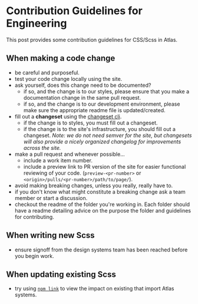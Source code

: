 # Contribution Guidelines for Engineering

This post provides some contribution guidelines for CSS/Scss in Atlas.

## When making a code change

- be careful and purposeful.
- test your code change locally using the site.
- ask yourself, does this change need to be documented?
  - if so, and the change is to our styles, please ensure that you make a documentation change in the same pull request.
  - if so, and the change is to our development environment, please make sure the appropriate readme file is updated/created.
- fill out a **changeset** using the [changeset cli](https://github.com/atlassian/changesets/blob/main/docs/intro-to-using-changesets.md).
  - if the change is to styles, you must fill out a changeset.
  - if the change is to the site's infrastructure, you should fill out a changeset. _Note: we do not need semver for the site, but changesets will also provide a nicely organized changelog for improvements across the site._
- make a pull request and whenever possible...
  - include a work item number.
  - include a preview link to PR version of the site for easier functional reviewing of your code. (`preview-<pr-number>` or `<origin>/pulls/<pr-number>/path/to/page/`).
- avoid making breaking changes, unless you really, really have to.
- if you don't know what might constitute a breaking change ask a team member or start a discussion.
- checkout the readme of the folder you're working in. Each folder should have a readme detailing advice on the purpose the folder and guidelines for contributing.

## When writing new Scss

- ensure signoff from the design systems team has been reached before you begin work.

## When updating existing Scss

- try using [`npm link`](https://docs.npmjs.com/cli/v7/commands/npm-link) to view the impact on existing that import Atlas systems.
